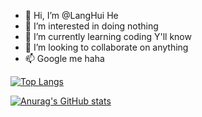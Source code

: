 - 👋 Hi, I’m @LangHui He
- 👀 I’m interested in doing nothing
- 🌱 I’m currently learning coding Y'll know 
- 💞️ I’m looking to collaborate on anything
- 📫 Google me haha


[![Top Langs](https://github-readme-stats.vercel.app/api/top-langs/?username=LangHuiHE&hide=Scilab)](https://github.com/anuraghazra/github-readme-stats)


[![Anurag's GitHub stats](https://github-readme-stats.vercel.app/api?username=LangHuiHE&theme=synthwave&count_private=true)](https://github.com/anuraghazra/github-readme-stats)


<!---
LangHuiHE/LangHuiHE is a ✨ special ✨ repository because its `README.md` (this file) appears on your GitHub profile.
You can click the Preview link to take a look at your changes.
--->

